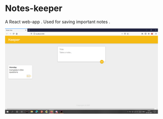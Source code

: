 # Notes-keeper
A React web-app . Used for saving important notes .

![screenshot](https://github.com/shadow-rogue/Notes-keeper/blob/master/Screenshot%20(299).png)
